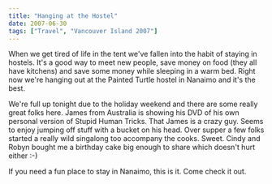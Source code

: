 ```yaml
---
title: "Hanging at the Hostel"
date: 2007-06-30
tags: ["Travel", "Vancouver Island 2007"]
---
```


When we get tired of life in the tent we've fallen into the habit of staying in hostels. It's a good way to meet new people, save money on food (they all have kitchens) and save some money while sleeping in a warm bed. Right now we're hanging out at the Painted Turtle hostel in Nanaimo and it's the best.

We're full up tonight due to the holiday weekend and there are some really great folks here. James from Australia is showing his DVD of his own personal version of Stupid Human Tricks. That James is a crazy guy. Seems to enjoy jumping off stuff with a bucket on his head. Over supper a few folks started a really wild singalong too accompany the cooks. Sweet. Cindy and Robyn bought me a birthday cake big enough to share which doesn't hurt either :-)

If you need a fun place to stay in Nanaimo, this is it. Come check it out.
